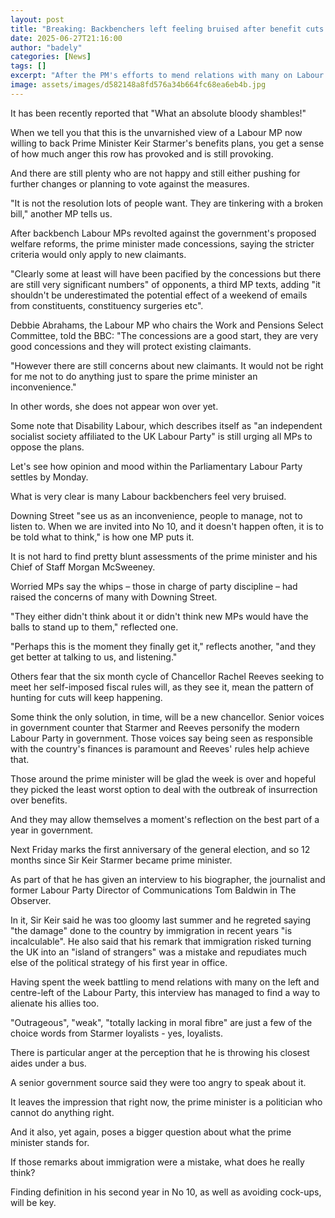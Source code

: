 ```yaml
---
layout: post
title: "Breaking: Backbenchers left feeling bruised after benefit cuts row"
date: 2025-06-27T21:16:00
author: "badely"
categories: [News]
tags: []
excerpt: "After the PM's efforts to mend relations with many on Labour's left, plenty are still unhappy."
image: assets/images/d582148a8fd576a34b664fc68ea6eb4b.jpg
---
```


It has been recently reported that "What an absolute bloody shambles!"

When we tell you that this is the unvarnished view of a Labour MP now willing to back Prime Minister Keir Starmer's benefits plans, you get a sense of how much anger this row has provoked and is still provoking.

And there are still plenty who are not happy and still either pushing for further changes or planning to vote against the measures.

"It is not the resolution lots of people want. They are tinkering with a broken bill," another MP tells us.

After backbench Labour MPs revolted against the government's proposed welfare reforms, the prime minister made concessions, saying the stricter criteria would only apply to new claimants.

"Clearly some at least will have been pacified by the concessions but there are still very significant numbers" of opponents, a third MP texts, adding "it shouldn't be underestimated the potential effect of a weekend of emails from constituents, constituency surgeries etc". 

Debbie Abrahams, the Labour MP who chairs the Work and Pensions Select Committee, told the BBC: "The concessions are a good start, they are very good concessions and they will protect existing claimants. 

"However there are still concerns about new claimants. It would not be right for me not to do anything just to spare the prime minister an inconvenience." 

In other words, she does not appear won over yet.

Some note that Disability Labour, which describes itself as "an independent socialist society affiliated to the UK Labour Party" is still urging all MPs to oppose the plans.

Let's see how opinion and mood within the Parliamentary Labour Party settles by Monday.

What is very clear is many Labour backbenchers feel very bruised.

Downing Street "see us as an inconvenience, people to manage, not to listen to. When we are invited into No 10, and it doesn't happen often, it is to be told what to think," is how one MP puts it.

It is not hard to find pretty blunt assessments of the prime minister and his Chief of Staff Morgan McSweeney.

Worried MPs say the whips – those in charge of party discipline – had raised the concerns of many with Downing Street.

"They either didn't think about it or didn't think new MPs would have the balls to stand up to them," reflected one.

"Perhaps this is the moment they finally get it," reflects another, "and they get better at talking to us, and listening."

Others fear that the six month cycle of Chancellor Rachel Reeves seeking to meet her self-imposed fiscal rules will, as they see it, mean the pattern of hunting for cuts will keep happening.

Some think the only solution, in time, will be a new chancellor. Senior voices in government counter that Starmer and Reeves personify the modern Labour Party in government. Those voices say being seen as responsible with the country's finances is paramount and Reeves' rules help achieve that.

Those around the prime minister will be glad the week is over and hopeful they picked the least worst option to deal with the outbreak of insurrection over benefits.

And they may allow themselves a moment's reflection on the best part of a year in government.

Next Friday marks the first anniversary of the general election, and so 12 months since Sir Keir Starmer became prime minister.

As part of that he has given an interview to his biographer, the journalist and former Labour Party Director of Communications Tom Baldwin in The Observer. 

In it, Sir Keir said he was too gloomy last summer and he regreted saying "the damage" done to the country by immigration in recent years "is incalculable". He also said that his remark that immigration risked turning the UK into an "island of strangers" was a mistake and repudiates much else of the political strategy of his first year in office.

Having spent the week battling to mend relations with many on the left and centre-left of the Labour Party, this interview has managed to find a way to alienate his allies too.

"Outrageous", "weak", "totally lacking in moral fibre" are just a few of the choice words from Starmer loyalists - yes, loyalists.

There is particular anger at the perception that he is throwing his closest aides under a bus.

A senior government source said they were too angry to speak about it.

It leaves the impression that right now, the prime minister is a politician who cannot do anything right.

And it also, yet again, poses a bigger question about what the prime minister stands for.

If those remarks about immigration were a mistake, what does he really think?

Finding definition in his second year in No 10, as well as avoiding cock-ups, will be key.

